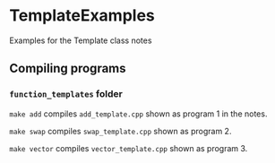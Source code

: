 # TemplateExamples
Examples for the Template class notes

## Compiling programs
### `function_templates` folder
`make add` compiles `add_template.cpp` shown as program 1 in the notes.

`make swap` compiles `swap_template.cpp` shown as program 2.

`make vector` compiles `vector_template.cpp` shown as program 3.
